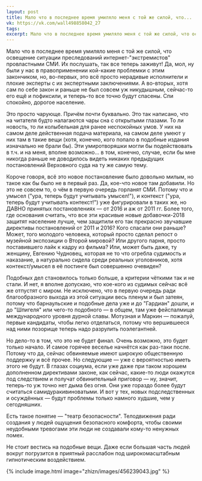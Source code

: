 ```yaml
---
layout: post
title: Мало что в последнее время умиляло меня с той же силой, что...
vk: https://vk.com/wall498858042_27
tags: 
excerpt: Мало что в последнее время умиляло меня с той же силой, что освещение ситуации преследований интернет-"экстремистов" провластными СМИ. Их послушать, так все теперь заживут! Да, мол, ну были у нас в правоприменении кой-какие проблемки с этим закончиком, но, во-первых, это всё просто нерадивые исполнители и плохие эксперты с их экспертными заключениями. А во-вторых, хотя...
---
```

Мало что в последнее время умиляло меня с той же силой, что освещение ситуации преследований интернет-"экстремистов" провластными СМИ. Их послушать, так все теперь заживут! Да, мол, ну были у нас в правоприменении кой-какие проблемки с этим закончиком, но, во-первых, это всё просто нерадивые исполнители и плохие эксперты с их экспертными заключениями. А во-вторых, хотя сам по себе закон и раньше не был совсем уж никудышным, сейчас-то его ещё и пофиксили, и теперь-то все точно будут спасены. Спи спокойно, дорогое население.

Это просто чарующе. Причём почти буквально. Это так написано, что на читателя будто налагаются чары сна с открытыми глазами. То ли новость, то ли колыбельная для ранее неспокойных умов. У них на самом деле действенная подача материала, на самом деле умеют у них там в такие вещи (хотя, конечно, кого попало в подобные издания изначально не брали бы). Эти умиротворяшки могли бы подействовать в т.ч. и на меня, вполне возможно... в том, конечно, случае, если бы мне никогда раньше не доводилось видеть никаких предыдущих постановлений Верховного суда на ту же самую тему.

Короче говоря, всё это новое постановление было довольно милым, но такое как бы было не в первый раз. Да, кое-что новое там добавили. Но это не совсем то, о чём в первую очередь горланят СМИ. Потому что и умысел ("ура, теперь будут учитывать умысел!"), и контекст ("ура, теперь будут учитывать контекст!") уже фигурировали в таких же, но ДАВНО принятых постановлениях — от 2016 и аж от 2011 гг. Более того, где основания считать, что все эти красивые новые добавочки-2018 защитят население лучше, чем защитили его так прекрасно звучавшие директивы постановлений от 2011 и 2016? Кого спасали они раньше? Может, того молодого человека, который просто сделал репост о музейной экспозиции о Второй мировой? Или другого парня, просто поставившего лайк к кадру из фильма? Или, может быть даже, ту женщину, Евгению Чудновец, которая не то что огребла судимость и наказание, а натурально сидела среди реальных уголовников, хотя контекст/умысел в её постинге был совершенно очевиден?

Подобных дел становилось только больше, а критерии чёткими так и не стали. И нет, я вполне допускаю, что кое-кого из судимых сейчас всё же отпустят с миром. Не исключено, что в первую очередь ради благообразного выхода из этой ситуации весь пленум и был затеян, потому что барнаульские и подобные дела уже и до "Гардиан" дошли, и до "Шпигеля" или чего-то подобного — в общем, там уже фейспалмище международного уровня дурной славы. Мотузная и Маркин — пожалуй, первые кандидаты, чтобы легко отделаться, потому что вершившееся над ними позорище теперь надо разрулить поэлегантней. 

Но дело-то в том, что это не будет финал. Очень возможно, это будет только начало. И самое горячее веселье начнётся как раз-таки после. Потому что да, сейчас обвиняемые имеют широкую общественную поддержку и всё прочее. Но следующие — уже с вероятностью иметь этого не будут. В глазах социума, если уже даже при таком хорошем дополненном директивами законе, как сейчас, какие-то люди окажутся под следствием и получат обвинительный приговор — ну, значит, теперь-то уж точно нет дыма без огня. Они уже гораздо более будут считаться самидуракивиноватыми. И вот у тех, новых подследственных и осуждённых — будут проблемы только намного худшие, чем у сегодняшних. 

Есть такое понятие — "театр безопасности". Телодвижения ради создания у людей ощущения безопасного комфорта, чтобы своими неудобными тревогами эти люди не создавали кому-то ненужных помех.

Не стоит вестись на подобные вещи. Даже если большая часть людей вокруг погрузится в приятный расслабон под широкомасштабным гипнотическим воздействием.

{% include image.html image="zhizn/images/456239043.jpg" %}